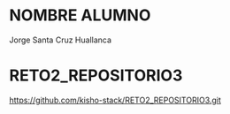
# NOMBRE ALUMNO
Jorge Santa Cruz Huallanca


# RETO2_REPOSITORIO3
https://github.com/kisho-stack/RETO2_REPOSITORIO3.git
